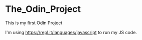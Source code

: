 # The_Odin_Project
This is my first Odin Project

I'm using https://repl.it/languages/javascript to run my JS code.